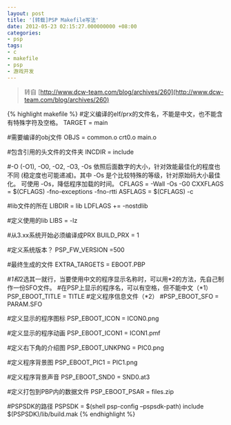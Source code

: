 ```yaml
---
layout: post
title: '[转载]PSP Makefile写法'
date: 2012-05-23 02:15:27.000000000 +08:00
categories:
- psp
tags:
- c
- makefile
- psp
- 游戏开发
---
```


> 转自 [http://www.dcw-team.com/blog/archives/260](http://www.dcw-team.com/blog/archives/260)

{% highlight makefile %}
#定义编译的elf/prx的文件名，不能是中文，也不能含有特殊字符及空格。
TARGET = main

#需要编译的obj文件
OBJS = common.o crt0.o main.o

#包含引用的头文件的文件夹
INCDIR = include

#-O (-O1), -O0, -O2, -O3, -Os 依照后面数字的大小，针对效能最佳化的程度也不同 (稳定度也可能递减)。其中 -Os 是个比较特殊的等级，针对原始码大小最佳化。 可使用 -Os，降低程序加载的时间。
CFLAGS = -Wall -Os -G0
CXXFLAGS = $(CFLAGS) -fno-exceptions -fno-rtti
ASFLAGS = $(CFLAGS) -c

#lib文件的所在
LIBDIR = lib
LDFLAGS += -nostdlib

#定义使用的lib
LIBS = -lz

#从3.xx系统开始必须编译成PRX
BUILD_PRX = 1

#定义系统版本？
PSP_FW_VERSION =500

#最终生成的文件
EXTRA_TARGETS = EBOOT.PBP

#*1和*2选其一就行，当要使用中文的程序显示名称时，可以用*2的方法，先自己制作一份SFO文件。
#在PSP上显示的程序名，可以有空格，但不能中文（*1）
PSP_EBOOT_TITLE = TITLE
#定义程序信息文件（*2）
#PSP_EBOOT_SFO = PARAM.SFO

#定义显示的程序图标
PSP_EBOOT_ICON = ICON0.png

#定义显示的程序动画
PSP_EBOOT_ICON1 = ICON1.pmf

#定义右下角的介绍图
PSP_EBOOT_UNKPNG = PIC0.png

#定义程序背景图
PSP_EBOOT_PIC1 = PIC1.png

#定义程序背景声音
PSP_EBOOT_SND0 = SND0.at3

#定义打包到PBP内的数据文件
PSP_EBOOT_PSAR = files.zip

#PSPSDK的路径
PSPSDK = $(shell psp-config –pspsdk-path)
include $(PSPSDK)/lib/build.mak
{% endhighlight %}
